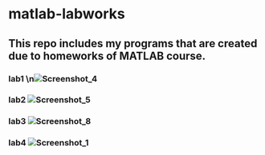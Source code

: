 # matlab-labworks
## This repo includes my programs that are created due to homeworks of MATLAB course.
### lab1 \n![Screenshot_4](https://user-images.githubusercontent.com/79810945/138760474-3135d5a5-52db-4466-9223-0464f7baa18a.png)
### lab2 ![Screenshot_5](https://user-images.githubusercontent.com/79810945/138760555-239d5c05-c6a2-4e80-af4f-c8dedc1a18ff.png)
### lab3 ![Screenshot_8](https://user-images.githubusercontent.com/79810945/138760576-ea5b4b02-d71a-4574-8a2e-4ee2da3ef25e.png)
### lab4 ![Screenshot_1](https://user-images.githubusercontent.com/79810945/140231550-c2c523b7-a56f-4193-bf23-38955808b053.jpg)

